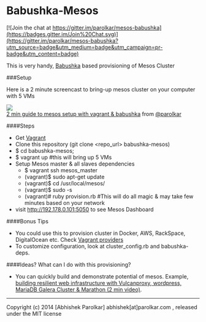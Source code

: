 Babushka-Mesos
==============

[![Join the chat at https://gitter.im/parolkar/mesos-babushka](https://badges.gitter.im/Join%20Chat.svg)](https://gitter.im/parolkar/mesos-babushka?utm_source=badge&utm_medium=badge&utm_campaign=pr-badge&utm_content=badge)


  This is very handy, [Babushka](http://babushka.me/) based provisioning of Mesos Cluster
  
  
###Setup

 Here is a 2 minute screencast to bring-up mesos cluster on your computer with 5 VMs


 <p><a href="http://vimeo.com/109466844" target="_blank_"><img src="https://i.vimeocdn.com/video/493425314_300x168.jpg"><br> 2 min guide to mesos setup with vagrant & babushka</a> from <a href="https://github.com/parolkar">@parolkar</a> </p>
 
 
####Steps
 
 * Get [Vagrant](https://www.vagrantup.com/)
 * Clone this repository (git clone <repo_url> babushka-mesos)
 * $ cd babushka-mesos; 
 * $ vagrant up #this will bring up 5 VMs
 * Setup Mesos master & all slaves dependencies
    * $ vagrant ssh mesos_master
    * (vagrant)$ sudo apt-get update
    * (vagrant)$ cd /usr/local/mesos/
    * (vagrant)$ sudo -s
    * (vagrant)# ruby provision.rb        #This will do all magic & may take few minutes based on your network
 * visit http://192.178.0.101:5050 to see Mesos Dashboard


  
####Bonus Tips

 * You could use this to provision cluster in Docker, AWS, RackSpace, DigitalOcean etc. Check [Vagrant providers](https://github.com/mitchellh/vagrant/wiki/Available-Vagrant-Plugins#providers)
 * To customize configuration, look at cluster_config.rb and babushka-deps.

####Ideas? What can I do with this provisioning?

 * You can quickly build and demonstrate potential of mesos. Example, [building resilient web infrastructure with Vulcanproxy, wordpress, MariaDB Galera Cluster & Marathon (2 min video)](http://vimeo.com/110914075). 

  

-----------------------
Copyright (c) 2014 [Abhishek Parolkar] abhishek[at]parolkar.com , released under the MIT license 
  

